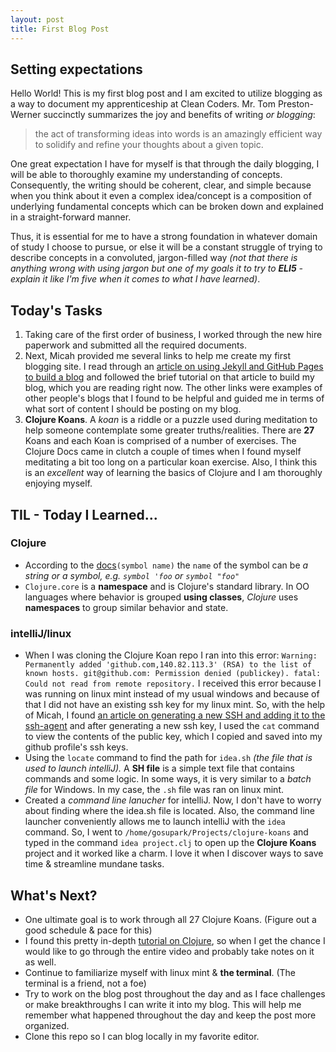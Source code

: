 ```yaml
---
layout: post
title: First Blog Post
---
```


## Setting expectations

Hello World! This is my first blog post and I am excited to utilize blogging as a way to document my apprenticeship at Clean Coders. Mr. Tom Preston-Werner succinctly summarizes the joy and benefits of writing *or blogging*: 
> the act of transforming ideas into words is an amazingly efficient way to solidify and refine your thoughts about a given topic. 

One great expectation I have for myself is that through the daily blogging, I will be able to thoroughly examine my understanding of concepts. Consequently, the writing should be coherent, clear, and simple because when you think about it even a complex idea/concept is a composition of underlying fundamental concepts which can be broken down and explained in a straight-forward manner.

Thus, it is essential for me to have a strong foundation in whatever domain of study I choose to pursue, or else it will be a constant struggle of trying to describe concepts in a convoluted, jargon-filled way *(not that there is anything wrong with using jargon but one of my goals it to try to **ELI5** - explain it like I'm five when it comes to what I have learned)*.     

## Today's Tasks

1. Taking care of the first order of business, I worked through the new hire paperwork and submitted all the required documents. 
2. Next, Micah provided me several links to help me create my first blogging site. I read through an [article on using Jekyll and GitHub Pages to build a blog](https://www.smashingmagazine.com/2014/08/build-blog-jekyll-github-pages/) and followed the brief tutorial on that article to build my blog, which you are reading right now. The other links were examples of other people's blogs that I found to be helpful and guided me in terms of what sort of content I should be posting on my blog. 
3. **Clojure Koans**. A *koan* is a riddle or a puzzle used during meditation to help someone contemplate some greater truths/realities. There are **27** Koans and each Koan is comprised of a number of exercises. The Clojure Docs came in clutch a couple of times when I found myself meditating a bit too long on a particular koan exercise. Also, I think this is an *excellent* way of learning the basics of Clojure and I am thoroughly enjoying myself. 

## TIL - Today I Learned...

### Clojure
* According to the [docs](https://clojuredocs.org/clojure.core/symbol)`(symbol name)` the `name` of the symbol can be *a string or a symbol, e.g. `symbol 'foo` or `symbol "foo"`*
* `Clojure.core` is a **namespace** and is Clojure's standard library. In OO languages where behavior is grouped **using classes**, *Clojure* uses **namespaces** to group similar behavior and state. 

### intelliJ/linux
* When I was cloning the Clojure Koan repo I ran into this error: ```Warning: Permanently added 'github.com,140.82.113.3' (RSA) to the list of known hosts.
git@github.com: Permission denied (publickey).
fatal: Could not read from remote repository.``` I received this error because I was running on linux mint instead of my usual windows and because of that I did not have an existing ssh key for my linux mint. So, with the help of Micah, I found [an article on generating a new SSH and adding it to the ssh-agent](https://docs.github.com/en/github/authenticating-to-github/generating-a-new-ssh-key-and-adding-it-to-the-ssh-agent) and after generating a new ssh key, I used the `cat` command to view the contents of the public key, which I copied and saved into my github profile's ssh keys. 
* Using the `locate` command to find the path for `idea.sh` *(the file that is used to launch intelliJ).* A **SH file** is a simple text file that contains commands and some logic. In some ways, it is very similar to a *batch file* for Windows. In my case, the `.sh` file was ran on linux mint. 
* Created a *command line lanucher* for intelliJ. Now, I don't have to worry about finding where the idea.sh file is located. Also, the command line launcher conveniently allows me to launch intelliJ with the `idea` command. So, I went to `/home/gosupark/Projects/clojure-koans` and typed in the command `idea project.clj` to open up the **Clojure Koans** project and it worked like a charm. I love it when I discover ways to save time & streamline mundane tasks. 

## What's Next? 
- One ultimate goal is to work through all 27 Clojure Koans. (Figure out a good schedule & pace for this)
- I found this pretty in-depth [tutorial on Clojure](https://www.youtube.com/watch?v=zFPiPBIkAcQ&t=477s), so when I get the chance I would like to go through the entire video and probably take notes on it as well. 
- Continue to familiarize myself with linux mint & **the terminal**. (The terminal is a friend, not a foe)
- Try to work on the blog post throughout the day and as I face challenges or make breakthroughs I can write it into my blog. This will help me remember what happened throughout the day and keep the post more organized. 
- Clone this repo so I can blog locally in my favorite editor. 



